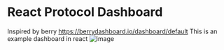 # React Protocol Dashboard
Inspired by berry
https://berrydashboard.io/dashboard/default
This is an example dashboard in react 
![image](https://github.com/kesler20/protocol_frontend/assets/72452741/e551b354-368d-4a63-8f1c-accc4f3a78e9)
